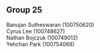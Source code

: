 ## Group 25
Banujan Sutheswaran (100750620)\
Cyrus Lee (100748627)\
Nathan Bojczuk (100749012)\
Yehchan Park (100754068)